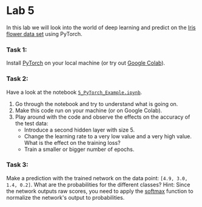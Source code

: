 # Lab 5

In this lab we will look into the world of deep learning and predict on the
[Iris flower data set](https://en.wikipedia.org/wiki/Iris_flower_data_set) using PyTorch.


### Task 1:
Install [PyTorch](https://pytorch.org/get-started/locally/) on your local machine
(or try out [Google Colab](https://colab.research.google.com/)).

### Task 2:
Have a look at the notebook [`5_PyTorch_Example.ipynb`](5_PyTorch_Example.ipynb).
1. Go through the notebook and try to understand what is going on.
2. Make this code run on your machine (or on Google Colab).
2. Play around with the code and observe the effects on the accuracy of the test data:
    - Introduce a second hidden layer with size 5.
    - Change the learning rate to a very low value and a very high value. What is the effect on the training loss?
    - Train a smaller or bigger number of epochs.

### Task 3:
Make a prediction with the trained network on the data point: `[4.9, 3.0, 1.4, 0.2]`.
What are the probabilities for the different classes?
Hint: Since the network outputs raw scores, you need to apply the [softmax](https://pytorch.org/docs/stable/generated/torch.nn.Softmax.html)
function to normalize the network's output to probabilities.
